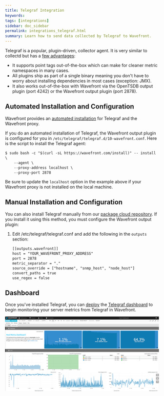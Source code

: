 ```yaml
---
title: Telegraf Integration
keywords:
tags: [integrations]
sidebar: doc_sidebar
permalink: integrations_telegraf.html
summary: Learn how to send data collected by Telegraf to Wavefront.
---
```

Telegraf is a popular, plugin-driven, collector agent. It is very similar to collectd but has a [few advantages](https://www.wavefront.com/collectd-vs-telegraf-comparing-metric-collection-agents/):

- It supports point tags out-of-the-box which can make for cleaner metric namespaces in many cases.
- All plugins ship as part of a single binary meaning you don't have to worry about installing dependencies in most cases (exception: JMX).
- It also works out-of-the-box with Wavefront via the OpenTSDB output plugin (port 4242) or the Wavefront output plugin (port 2878).

## Automated Installation and Configuration

Wavefront provides an [automated installation](proxies_installing) for Telegraf and the Wavefront proxy. 
 
If you do an automated installation of Telegraf, the Wavefront output plugin is configured for you in `/etc/telegraf/telegraf.d/10-wavefront.conf`. Here is the script to install the Telegraf agent:

```shell
$ sudo bash -c "$(curl -sL https://wavefront.com/install)" -- install \
    --agent \
    --proxy-address localhost \
    --proxy-port 2878
```

Be sure to update the `localhost` option in the example above if your Wavefront proxy is not installed on the local machine.
 
## Manual Installation and Configuration
You can also install Telegraf manually from our [package cloud repository](https://packagecloud.io/wavefront/telegraf). If you install it using this method, you must configure the Wavefront output plugin:

 1. Edit /etc/telegraf/telegraf.conf and add the following in the `outputs` section:

    ```properties
    [[outputs.wavefront]]
    host = "YOUR_WAVEFRONT_PROXY_ADDRESS"
    port = 2878
    metric_separator = "."
    source_override = ["hostname", "snmp_host", "node_host"]
    convert_paths = true
    use_regex = false
    ```

## Dashboard
Once you've installed Telegraf, you can [deploy](dashboards_managing#deploying-a-dashboard) the [Telegraf dashboard](https://github.com/wavefrontHQ/integrations/tree/master/telegraf/dashboards) to begin monitoring your server metrics from Telegraf in Wavefront.

![db_telegraf](images/db_telegraf.png)
 


